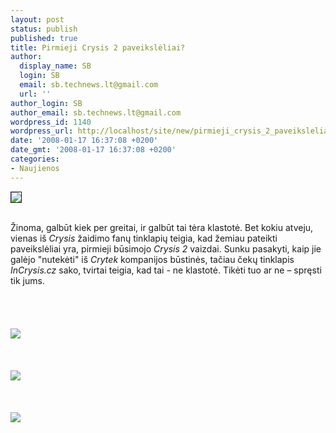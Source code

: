 ```yaml
---
layout: post
status: publish
published: true
title: Pirmieji Crysis 2 paveikslėliai?
author:
  display_name: SB
  login: SB
  email: sb.technews.lt@gmail.com
  url: ''
author_login: SB
author_email: sb.technews.lt@gmail.com
wordpress_id: 1140
wordpress_url: http://localhost/site/new/pirmieji_crysis_2_paveiksleliai_/
date: '2008-01-17 16:37:08 +0200'
date_gmt: '2008-01-17 16:37:08 +0200'
categories:
- Naujienos
---
```

<div class="imgright"><img src="http://tbn0.google.com/images?q=tbn:OH_U0c37icipnM:http://www.dragon-clan-hessen.de/assets/images/Crysis_logo.jpg" border="1"></div>
<p><br>Žinoma, galbūt kiek per greitai, ir galbūt tai tėra klastotė. Bet kokiu atveju, vienas iš <i>Crysis</i> žaidimo fanų tinklapių teigia, kad žemiau pateikti paveikslėliai yra, pirmieji būsimojo <i>Crysis 2</i> vaizdai. Sunku pasakyti, kaip jie galėjo &quot;nutekėti&quot; iš <i>Crytek</i> kompanijos būstinės, tačiau čekų tinklapis <i>InCrysis.cz</i> sako, tvirtai teigia, kad tai - ne klastotė. Tikėti tuo ar ne – spręsti tik jums.<br />
<br><br />
<br><br><img src="http://www.technews.lt/upl/Failai/590.jpg"><br><br />
<br><br><img src="http://www.technews.lt/upl/Failai/591.jpg"><br><br />
<br><br><img src="http://www.technews.lt/upl/Failai/592.jpg"><br></p>

